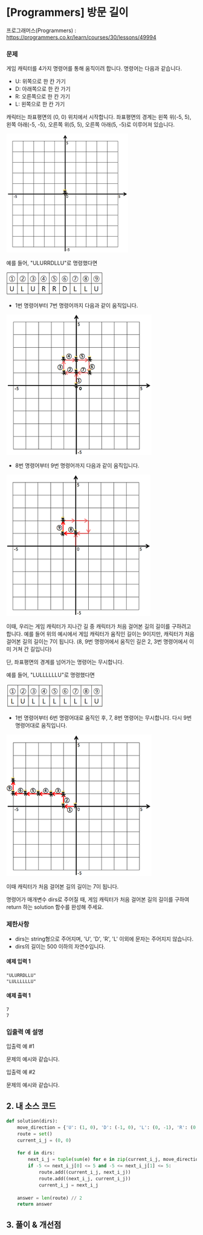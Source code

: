 # [Programmers] 방문 길이

프로그래머스(Programmers) :  https://programmers.co.kr/learn/courses/30/lessons/49994

### 문제

게임 캐릭터를 4가지 명령어를 통해 움직이려 합니다. 명령어는 다음과 같습니다.

- U: 위쪽으로 한 칸 가기
- D: 아래쪽으로 한 칸 가기
- R: 오른쪽으로 한 칸 가기
- L: 왼쪽으로 한 칸 가기

캐릭터는 좌표평면의 (0, 0) 위치에서 시작합니다. 좌표평면의 경계는 왼쪽 위(-5, 5), 왼쪽 아래(-5, -5), 오른쪽 위(5, 5), 오른쪽 아래(5, -5)로 이루어져 있습니다.

![img.png](images/49994_img.png)

예를 들어, "ULURRDLLU"로 명령했다면

![img_1.png](images/49994_img_1.png)

- 1번 명령어부터 7번 명령어까지 다음과 같이 움직입니다.

![img_2.png](images/49994_img_2.png)

- 8번 명령어부터 9번 명령어까지 다음과 같이 움직입니다.

![img_3.png](images/49994_img_3.png)

이때, 우리는 게임 캐릭터가 지나간 길 중 캐릭터가 처음 걸어본 길의 길이를 구하려고 합니다. 예를 들어 위의 예시에서 게임 캐릭터가 움직인 길이는 9이지만, 캐릭터가 처음 걸어본 길의 길이는 7이 됩니다. (8, 9번 명령어에서 움직인 길은 2, 3번 명령어에서 이미 거쳐 간 길입니다)

단, 좌표평면의 경계를 넘어가는 명령어는 무시합니다.

예를 들어, "LULLLLLLU"로 명령했다면

![img_4.png](images/49994_img_4.png)

- 1번 명령어부터 6번 명령어대로 움직인 후, 7, 8번 명령어는 무시합니다. 다시 9번 명령어대로 움직입니다.

![img_5.png](images/49994_img_5.png)

이때 캐릭터가 처음 걸어본 길의 길이는 7이 됩니다.

명령어가 매개변수 dirs로 주어질 때, 게임 캐릭터가 처음 걸어본 길의 길이를 구하여 return 하는 solution 함수를 완성해 주세요.


### 제한사항

- dirs는 string형으로 주어지며, 'U', 'D', 'R', 'L' 이외에 문자는 주어지지 않습니다.
- dirs의 길이는 500 이하의 자연수입니다.

#### 예제 입력 1

```  
"ULURRDLLU"
"LULLLLLLU"
```  

#### 예제 출력 1

```  
7
7
```  

### 입출력 예 설명

입출력 예 #1

문제의 예시와 같습니다.

입출력 예 #2

문제의 예시와 같습니다.

## 2. 내 소스 코드

```python  
def solution(dirs):
    move_direction = {'U': (1, 0), 'D': (-1, 0), 'L': (0, -1), 'R': (0, 1)}
    route = set()
    current_i_j = (0, 0)

    for d in dirs:
        next_i_j = tuple(sum(e) for e in zip(current_i_j, move_direction[d]))
        if -5 <= next_i_j[0] <= 5 and -5 <= next_i_j[1] <= 5:
            route.add((current_i_j, next_i_j))
            route.add((next_i_j, current_i_j))
            current_i_j = next_i_j

    answer = len(route) // 2
    return answer
```  



## 3. 풀이 & 개선점